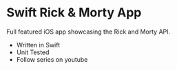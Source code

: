 # Swift Rick & Morty App

Full featured iOS app showcasing the Rick and Morty API.

- Written in Swift
- Unit Tested
- Follow series on youtube  
